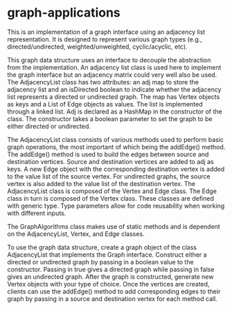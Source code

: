 # graph-applications

This is an implementation of a graph interface using an adjacency list representation.
It is designed to represent various graph types (e.g., directed/undirected, weighted/unweighted, cyclic/acyclic, etc). 

This graph data structure uses an interface to decouple the abstraction from the implementation. An adjacency list class is used here to implement the graph interface but an adjacency matrix could very well also be used. The AdjacencyList class has two attributes: an adj map to store the adjacency list and an isDirected boolean to indicate whether the adjacency list represents a directed or undirected graph. The map has Vertex objects as keys and a List of Edge objects as values. The list is implemented through a linked list. Adj is declared as a HashMap in the constructor of the class. The constructor takes a boolean parameter to set the graph to be either directed or undirected. 

The AdjacencyList class consists of various methods used to perform basic graph operations, the most important of which being the addEdge() method. The addEdge() method is used to build the edges between source and destination vertices. Source and destination vertices are added to adj as keys. A new Edge object with the corresponding destination vertex is added to the value list of the source vertex. For undirected graphs, the source vertex is also added to the value list of the destination vertex. The AdjacencyList class is composed of the Vertex and Edge class. The Edge class in turn is composed of the Vertex class. These classes are defined with generic type. Type parameters allow for code reusability when working with different inputs. 

The GraphAlgorithms class makes use of static methods and is dependent on the AdjacencyList, Vertex, and Edge classes.  

To use the graph data structure, create a graph object of the class AdjacencyList that implements the Graph interface. Construct either a directed or undirected graph by passing in a boolean value to the constructor. Passing in true gives a directed graph while passing in false gives an undirected graph. After the graph is constructed, generate new Vertex objects with your type of choice. Once the vertices are created, clients can use the addEdge() method to add corresponding edges to their graph by passing in a source and destination vertex for each method call.
